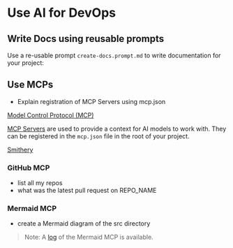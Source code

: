 # Use AI for DevOps

## Write Docs using reusable prompts

Use a re-usable prompt `create-docs.prompt.md` to write documentation for your project:

## Use MCPs

- Explain registration of MCP Servers using mcp.json

[Model Control Protocol (MCP)](https://modelcontextprotocol.io/introduction)

[MCP Servers](https://modelcontextprotocol.io/servers) are used to provide a context for AI models to work with. They can be registered in the `mcp.json` file in the root of your project.

[Smithery](https://smithery.ai/)

### GitHub MCP

- list all my repos
- what was the latest pull request on REPO_NAME

### Mermaid MCP

- create a Mermaid diagram of the src directory

> Note: A [log](mermaid-log.md) of the Mermaid MCP is available.

